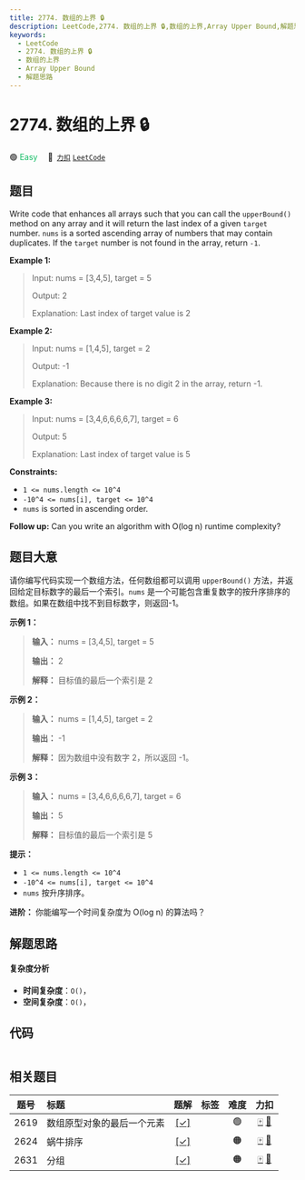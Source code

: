 ```yaml
---
title: 2774. 数组的上界 🔒
description: LeetCode,2774. 数组的上界 🔒,数组的上界,Array Upper Bound,解题思路
keywords:
  - LeetCode
  - 2774. 数组的上界 🔒
  - 数组的上界
  - Array Upper Bound
  - 解题思路
---
```


# 2774. 数组的上界 🔒

🟢 <font color=#15bd66>Easy</font>&emsp; 🔗&ensp;[`力扣`](https://leetcode.cn/problems/array-upper-bound) [`LeetCode`](https://leetcode.com/problems/array-upper-bound)

## 题目

Write code that enhances all arrays such that you can call the `upperBound()`
method on any array and it will return the last index of a given `target`
number. `nums` is a sorted ascending array of numbers that may contain
duplicates. If the `target` number is not found in the array, return `-1`.



**Example 1:**

> Input: nums = [3,4,5], target = 5
> 
> Output: 2
> 
> Explanation: Last index of target value is 2

**Example 2:**

> Input: nums = [1,4,5], target = 2
> 
> Output: -1
> 
> Explanation: Because there is no digit 2 in the array, return -1.

**Example 3:**

> Input: nums = [3,4,6,6,6,6,7], target = 6
> 
> Output: 5
> 
> Explanation: Last index of target value is 5

**Constraints:**

  * `1 <= nums.length <= 10^4`
  * `-10^4 <= nums[i], target <= 10^4`
  * `nums` is sorted in ascending order.



**Follow up:** Can you write an algorithm with O(log n) runtime complexity?


## 题目大意

请你编写代码实现一个数组方法，任何数组都可以调用 `upperBound()` 方法，并返回给定目标数字的最后一个索引。`nums`
是一个可能包含重复数字的按升序排序的数组。如果在数组中找不到目标数字，则返回-1。



**示例 1：**

> 
> 
> 
> 
> 
> **输入：** nums = [3,4,5], target = 5
> 
> **输出：** 2
> 
> **解释：** 目标值的最后一个索引是 2
> 
> 

**示例 2：**

> 
> 
> 
> 
> 
> **输入：** nums = [1,4,5], target = 2
> 
> **输出：** -1
> 
> **解释：** 因为数组中没有数字 2，所以返回 -1。

**示例 3：**

> 
> 
> 
> 
> 
> **输入：** nums = [3,4,6,6,6,6,7], target = 6
> 
> **输出：** 5
> 
> **解释：** 目标值的最后一个索引是 5
> 
> 



**提示：**

  * `1 <= nums.length <= 10^4`
  * `-10^4 <= nums[i], target <= 10^4`
  * `nums` 按升序排序。



**进阶：** 你能编写一个时间复杂度为 O(log n) 的算法吗？


## 解题思路

#### 复杂度分析

- **时间复杂度**：`O()`，
- **空间复杂度**：`O()`，

## 代码

```javascript

```

## 相关题目

<!-- prettier-ignore -->
| 题号 | 标题 | 题解 | 标签 | 难度 | 力扣 |
| :------: | :------ | :------: | :------ | :------: | :------: |
| 2619 | 数组原型对象的最后一个元素 | [[✓]](/problem/2619.md) |  | 🟢 | [🀄️](https://leetcode.cn/problems/array-prototype-last) [🔗](https://leetcode.com/problems/array-prototype-last) |
| 2624 | 蜗牛排序 | [[✓]](/problem/2624.md) |  | 🟠 | [🀄️](https://leetcode.cn/problems/snail-traversal) [🔗](https://leetcode.com/problems/snail-traversal) |
| 2631 | 分组 | [[✓]](/problem/2631.md) |  | 🟠 | [🀄️](https://leetcode.cn/problems/group-by) [🔗](https://leetcode.com/problems/group-by) |